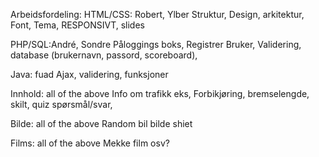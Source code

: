 Arbeidsfordeling:
HTML/CSS: Robert,  Ylber
Struktur, Design, arkitektur, Font, Tema, RESPONSIVT,  slides

PHP/SQL:André, Sondre
Påloggings boks, Registrer Bruker, Validering, database (brukernavn, passord, scoreboard), 

Java: fuad
Ajax, validering, funksjoner 

Innhold: all of the above
Info om trafikk eks, Forbikjøring, bremselengde, skilt, quiz spørsmål/svar, 

Bilde: all of the above
Random bil bilde shiet

Films: all of the above
Mekke film osv? 
